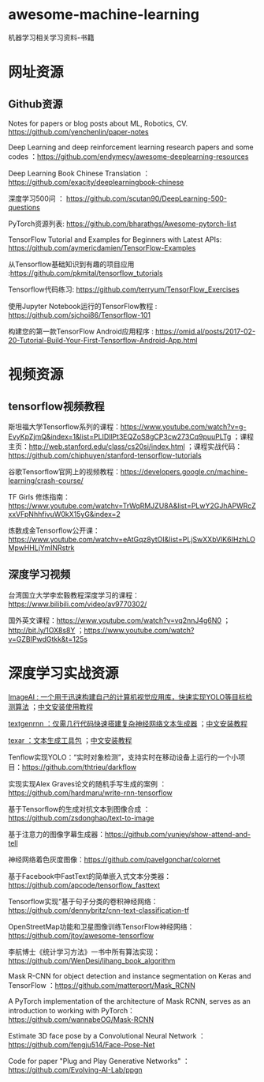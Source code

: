 # awesome-machine-learning
机器学习相关学习资料-书籍

# 网址资源
## Github资源
Notes for papers or blog posts about ML, Robotics, CV. https://github.com/yenchenlin/paper-notes

Deep Learning and deep reinforcement learning research papers and some codes ：https://github.com/endymecy/awesome-deeplearning-resources

Deep Learning Book Chinese Translation ：https://github.com/exacity/deeplearningbook-chinese

深度学习500问 ： https://github.com/scutan90/DeepLearning-500-questions

PyTorch资源列表: https://github.com/bharathgs/Awesome-pytorch-list

TensorFlow Tutorial and Examples for Beginners with Latest APIs: https://github.com/aymericdamien/TensorFlow-Examples

从Tensorflow基础知识到有趣的项目应用 :https://github.com/pkmital/tensorflow_tutorials

Tensorflow代码练习: https://github.com/terryum/TensorFlow_Exercises

使用Jupyter Notebook运行的TensorFlow教程 : https://github.com/sjchoi86/Tensorflow-101

构建您的第一款TensorFlow Android应用程序 : https://omid.al/posts/2017-02-20-Tutorial-Build-Your-First-Tensorflow-Android-App.html

# 视频资源

## tensorflow视频教程

斯坦福大学Tensorflow系列的课程：https://www.youtube.com/watch?v=g-EvyKpZjmQ&index=1&list=PLIDllPt3EQZoS8gCP3cw273Cq9puuPLTg ；课程主页：http://web.stanford.edu/class/cs20si/index.html ；课程实战代码：https://github.com/chiphuyen/stanford-tensorflow-tutorials

谷歌Tensorflow官网上的视频教程：https://developers.google.cn/machine-learning/crash-course/

TF Girls 修炼指南： https://www.youtube.com/watchv=TrWqRMJZU8A&list=PLwY2GJhAPWRcZxxVFpNhhfivuW0kX15yG&index=2

炼数成金Tensorflow公开课：https://www.youtube.com/watchv=eAtGqz8ytOI&list=PLjSwXXbVlK6IHzhLOMpwHHLjYmINRstrk

## 深度学习视频

台湾国立大学李宏毅教程深度学习的课程：https://www.bilibili.com/video/av9770302/

国外英文课程：https://www.youtube.com/watch?v=vq2nnJ4g6N0 ；http://bit.ly/1OX8s8Y ；https://www.youtube.com/watch?v=GZBIPwdGtkk&t=125s


# 深度学习实战资源

[ImageAI : 一个用于迅速构建自己的计算机视觉应用库，快速实现YOLO等目标检测算法](https://github.com/OlafenwaMoses/ImageAI) ；[中文安装使用教程](https://blog.csdn.net/weixin_39059031/article/details/82287688)

[textgenrnn ：仅需几行代码快速搭建复杂神经网络文本生成器](https://github.com/minimaxir/textgenrnn) ；[中文安装教程](https://blog.csdn.net/weixin_39059031/article/details/83748135)

[texar ：文本生成工具包](https://github.com/asyml/texar) ；[中文安装教程](https://blog.csdn.net/weixin_39059031/article/details/83748135)

Tenflow实现YOLO：“实时对象检测”，支持实时在移动设备上运行的一个小项目：https://github.com/thtrieu/darkflow

实现实现Alex Graves论文的随机手写生成的案例 ： https://github.com/hardmaru/write-rnn-tensorflow

基于Tensorflow的生成对抗文本到图像合成 ： https://github.com/zsdonghao/text-to-image

基于注意力的图像字幕生成器：https://github.com/yunjey/show-attend-and-tell

神经网络着色灰度图像：https://github.com/pavelgonchar/colornet

基于Facebook中FastText的简单嵌入式文本分类器：https://github.com/apcode/tensorflow_fasttext

Tensorflow实现“基于句子分类的卷积神经网络：https://github.com/dennybritz/cnn-text-classification-tf

OpenStreetMap功能和卫星图像训练TensorFlow神经网络：https://github.com/jtoy/awesome-tensorflow

李航博士《统计学习方法》一书中所有算法实现：https://github.com/WenDesi/lihang_book_algorithm

Mask R-CNN for object detection and instance segmentation on Keras and TensorFlow ：https://github.com/matterport/Mask_RCNN

A PyTorch implementation of the architecture of Mask RCNN, serves as an introduction to working with PyTorch：https://github.com/wannabeOG/Mask-RCNN

Estimate 3D face pose by a Convolutional Neural Network ：https://github.com/fengju514/Face-Pose-Net

Code for paper "Plug and Play Generative Networks" ：https://github.com/Evolving-AI-Lab/ppgn






